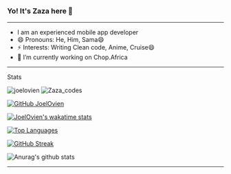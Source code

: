 ### Yo! It's Zaza here 👋
***
- I am an experienced mobile app developer
- 😄 Pronouns: He, Him, Sama😄
- ⚡ Interests: Writing Clean code, Anime, Cruise😄 
- 🔭 I’m currently working on Chop.Africa

***
Stats

  <img src="https://komarev.com/ghpvc/?username=joelovien" alt="joelovien" />
  <img src="https://wakatime.com/badge/user/ae408e8f-c45e-4ca6-8047-02a4e405200d.svg" alt="Zaza_codes"/>
  
  [![GitHub JoelOvien](https://img.shields.io/github/followers/joelovien?label=follow&style=social)](https://github.com/JoelOvien)
  
  [![JoelOvien's wakatime stats](https://github-readme-stats.vercel.app/api/wakatime?username=Zaza_codes&layout=compact&theme=solarized-dark&hide_border=true)](https://github.com/anuraghazra/github-readme-stats)

  [![Top Languages](https://github-readme-stats.vercel.app/api/top-langs/?username=joelovien&layout=compact&theme=solarized-dark&hide_border=true)](https://github.com/JoelOvien)
  

  [![GitHub Streak](http://github-readme-streak-stats.herokuapp.com?user=JoelOvien&show_icons=true&theme=solarized-dark&hide_border=true&date_format=M%20j%5B%2C%20Y%5D)](https://git.io/streak-stats)

![Anurag's github stats](https://github-readme-stats.vercel.app/api?username=JoelOvien&count_private=true&show_icons=true&theme=dark)
***
